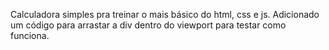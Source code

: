 Calculadora simples pra treinar o mais básico do html, css e js. Adicionado um código para arrastar a div dentro do viewport para testar como funciona.
